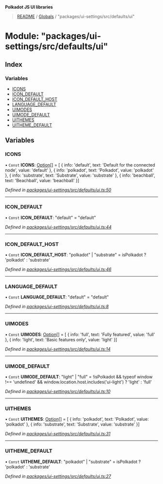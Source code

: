 **Polkadot JS UI libraries**

> [README](../README.md) / [Globals](../globals.md) / "packages/ui-settings/src/defaults/ui"

# Module: "packages/ui-settings/src/defaults/ui"

## Index

### Variables

* [ICONS](_packages_ui_settings_src_defaults_ui_.md#icons)
* [ICON\_DEFAULT](_packages_ui_settings_src_defaults_ui_.md#icon_default)
* [ICON\_DEFAULT\_HOST](_packages_ui_settings_src_defaults_ui_.md#icon_default_host)
* [LANGUAGE\_DEFAULT](_packages_ui_settings_src_defaults_ui_.md#language_default)
* [UIMODES](_packages_ui_settings_src_defaults_ui_.md#uimodes)
* [UIMODE\_DEFAULT](_packages_ui_settings_src_defaults_ui_.md#uimode_default)
* [UITHEMES](_packages_ui_settings_src_defaults_ui_.md#uithemes)
* [UITHEME\_DEFAULT](_packages_ui_settings_src_defaults_ui_.md#uitheme_default)

## Variables

### ICONS

• `Const` **ICONS**: [Option](_packages_ui_settings_src_types_.md#option)[] = [ { info: 'default', text: 'Default for the connected node', value: 'default' }, { info: 'polkadot', text: 'Polkadot', value: 'polkadot' }, { info: 'substrate', text: 'Substrate', value: 'substrate' }, { info: 'beachball', text: 'Beachball', value: 'beachball' }]

*Defined in [packages/ui-settings/src/defaults/ui.ts:50](https://github.com/polkadot-js/ui/blob/1833b1a2/packages/ui-settings/src/defaults/ui.ts#L50)*

___

### ICON\_DEFAULT

• `Const` **ICON\_DEFAULT**: \"default\" = "default"

*Defined in [packages/ui-settings/src/defaults/ui.ts:44](https://github.com/polkadot-js/ui/blob/1833b1a2/packages/ui-settings/src/defaults/ui.ts#L44)*

___

### ICON\_DEFAULT\_HOST

• `Const` **ICON\_DEFAULT\_HOST**: \"polkadot\" \| \"substrate\" = isPolkadot ? 'polkadot' : 'substrate'

*Defined in [packages/ui-settings/src/defaults/ui.ts:46](https://github.com/polkadot-js/ui/blob/1833b1a2/packages/ui-settings/src/defaults/ui.ts#L46)*

___

### LANGUAGE\_DEFAULT

• `Const` **LANGUAGE\_DEFAULT**: \"default\" = "default"

*Defined in [packages/ui-settings/src/defaults/ui.ts:8](https://github.com/polkadot-js/ui/blob/1833b1a2/packages/ui-settings/src/defaults/ui.ts#L8)*

___

### UIMODES

• `Const` **UIMODES**: [Option](_packages_ui_settings_src_types_.md#option)[] = [ { info: 'full', text: 'Fully featured', value: 'full' }, { info: 'light', text: 'Basic features only', value: 'light' }]

*Defined in [packages/ui-settings/src/defaults/ui.ts:14](https://github.com/polkadot-js/ui/blob/1833b1a2/packages/ui-settings/src/defaults/ui.ts#L14)*

___

### UIMODE\_DEFAULT

• `Const` **UIMODE\_DEFAULT**: \"light\" \| \"full\" = !isPolkadot && typeof window !== 'undefined' && window.location.host.includes('ui-light') ? 'light' : 'full'

*Defined in [packages/ui-settings/src/defaults/ui.ts:10](https://github.com/polkadot-js/ui/blob/1833b1a2/packages/ui-settings/src/defaults/ui.ts#L10)*

___

### UITHEMES

• `Const` **UITHEMES**: [Option](_packages_ui_settings_src_types_.md#option)[] = [ { info: 'polkadot', text: 'Polkadot', value: 'polkadot' }, { info: 'substrate', text: 'Substrate', value: 'substrate' }]

*Defined in [packages/ui-settings/src/defaults/ui.ts:31](https://github.com/polkadot-js/ui/blob/1833b1a2/packages/ui-settings/src/defaults/ui.ts#L31)*

___

### UITHEME\_DEFAULT

• `Const` **UITHEME\_DEFAULT**: \"polkadot\" \| \"substrate\" = isPolkadot ? 'polkadot' : 'substrate'

*Defined in [packages/ui-settings/src/defaults/ui.ts:27](https://github.com/polkadot-js/ui/blob/1833b1a2/packages/ui-settings/src/defaults/ui.ts#L27)*
